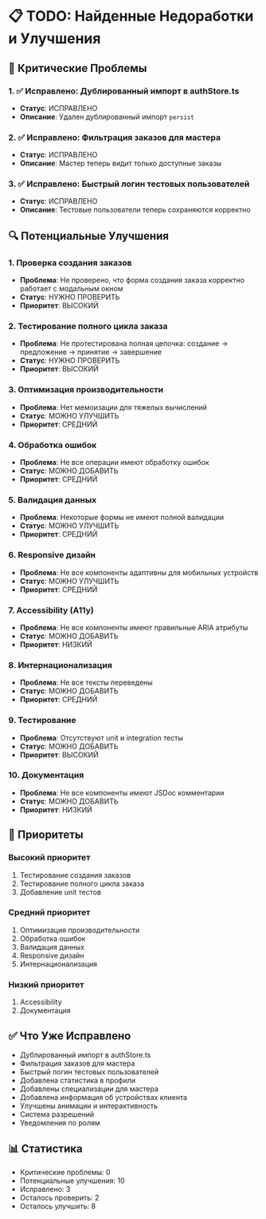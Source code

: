 # 📋 TODO: Найденные Недоработки и Улучшения

## 🐛 Критические Проблемы

### 1. ✅ Исправлено: Дублированный импорт в authStore.ts
- **Статус**: ИСПРАВЛЕНО
- **Описание**: Удален дублированный импорт `persist`

### 2. ✅ Исправлено: Фильтрация заказов для мастера
- **Статус**: ИСПРАВЛЕНО
- **Описание**: Мастер теперь видит только доступные заказы

### 3. ✅ Исправлено: Быстрый логин тестовых пользователей
- **Статус**: ИСПРАВЛЕНО
- **Описание**: Тестовые пользователи теперь сохраняются корректно

## 🔍 Потенциальные Улучшения

### 1. Проверка создания заказов
- **Проблема**: Не проверено, что форма создания заказа корректно работает с модальным окном
- **Статус**: НУЖНО ПРОВЕРИТЬ
- **Приоритет**: ВЫСОКИЙ

### 2. Тестирование полного цикла заказа
- **Проблема**: Не протестирована полная цепочка: создание → предложение → принятие → завершение
- **Статус**: НУЖНО ПРОВЕРИТЬ
- **Приоритет**: ВЫСОКИЙ

### 3. Оптимизация производительности
- **Проблема**: Нет мемоизации для тяжелых вычислений
- **Статус**: МОЖНО УЛУЧШИТЬ
- **Приоритет**: СРЕДНИЙ

### 4. Обработка ошибок
- **Проблема**: Не все операции имеют обработку ошибок
- **Статус**: МОЖНО ДОБАВИТЬ
- **Приоритет**: СРЕДНИЙ

### 5. Валидация данных
- **Проблема**: Некоторые формы не имеют полной валидации
- **Статус**: МОЖНО УЛУЧШИТЬ
- **Приоритет**: СРЕДНИЙ

### 6. Responsive дизайн
- **Проблема**: Не все компоненты адаптивны для мобильных устройств
- **Статус**: МОЖНО УЛУЧШИТЬ
- **Приоритет**: СРЕДНИЙ

### 7. Accessibility (A11y)
- **Проблема**: Не все компоненты имеют правильные ARIA атрибуты
- **Статус**: МОЖНО ДОБАВИТЬ
- **Приоритет**: НИЗКИЙ

### 8. Интернационализация
- **Проблема**: Не все тексты переведены
- **Статус**: МОЖНО ДОБАВИТЬ
- **Приоритет**: СРЕДНИЙ

### 9. Тестирование
- **Проблема**: Отсутствуют unit и integration тесты
- **Статус**: МОЖНО ДОБАВИТЬ
- **Приоритет**: ВЫСОКИЙ

### 10. Документация
- **Проблема**: Не все компоненты имеют JSDoc комментарии
- **Статус**: МОЖНО ДОБАВИТЬ
- **Приоритет**: НИЗКИЙ

## 🎯 Приоритеты

### Высокий приоритет
1. Тестирование создания заказов
2. Тестирование полного цикла заказа
3. Добавление unit тестов

### Средний приоритет
1. Оптимизация производительности
2. Обработка ошибок
3. Валидация данных
4. Responsive дизайн
5. Интернационализация

### Низкий приоритет
1. Accessibility
2. Документация

## ✅ Что Уже Исправлено

- Дублированный импорт в authStore.ts
- Фильтрация заказов для мастера
- Быстрый логин тестовых пользователей
- Добавлена статистика в профили
- Добавлены специализации для мастера
- Добавлена информация об устройствах клиента
- Улучшены анимации и интерактивность
- Система разрешений
- Уведомления по ролям

## 📊 Статистика

- Критические проблемы: 0
- Потенциальные улучшения: 10
- Исправлено: 3
- Осталось проверить: 2
- Осталось улучшить: 8
